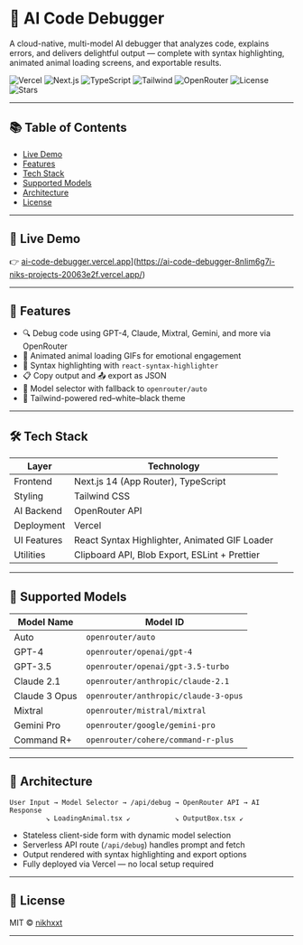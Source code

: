 # 🧠 AI Code Debugger
A cloud-native, multi-model AI debugger that analyzes code, explains errors, and delivers delightful output — complete with syntax highlighting, animated animal loading screens, and exportable results.

![Vercel](https://img.shields.io/badge/Hosted%20on-Vercel-black?logo=vercel)
![Next.js](https://img.shields.io/badge/Next.js-14-blue?logo=next.js)
![TypeScript](https://img.shields.io/badge/TypeScript-Strict-blue?logo=typescript)
![Tailwind](https://img.shields.io/badge/TailwindCSS-Responsive-06B6D4?logo=tailwindcss)
![OpenRouter](https://img.shields.io/badge/OpenRouter-MultiModel-FF4A4A?logo=openai)
![License](https://img.shields.io/github/license/nikhxxt/ai-code-debugger)
![Stars](https://img.shields.io/github/stars/nikhxxt/ai-code-debugger?style=social)

---

## 📚 Table of Contents

- [Live Demo](#-live-demo)
- [Features](#-features)
- [Tech Stack](#-tech-stack)
- [Supported Models](#-supported-models)
- [Architecture](#-architecture)
- [License](#-license)

---

## 🔗 Live Demo

👉 [ai-code-debugger.vercel.app](https://ai-code-debugger.vercel.app)](https://ai-code-debugger-8nlim6g7i-niks-projects-20063e2f.vercel.app/)

---

## 🚀 Features

- 🔍 Debug code using GPT-4, Claude, Mixtral, Gemini, and more via OpenRouter  
- 🐾 Animated animal loading GIFs for emotional engagement  
- 🎨 Syntax highlighting with `react-syntax-highlighter`  
- 📋 Copy output and 📤 export as JSON  
- 🧪 Model selector with fallback to `openrouter/auto`  
- 💅 Tailwind-powered red–white–black theme  

---

## 🛠️ Tech Stack

| Layer        | Technology                          |
|--------------|--------------------------------------|
| Frontend     | Next.js 14 (App Router), TypeScript  |
| Styling      | Tailwind CSS                        |
| AI Backend   | OpenRouter API                      |
| Deployment   | Vercel                              |
| UI Features  | React Syntax Highlighter, Animated GIF Loader |
| Utilities    | Clipboard API, Blob Export, ESLint + Prettier |

---

## 🧩 Supported Models

| Model Name     | Model ID                             |
|----------------|--------------------------------------|
| Auto           | `openrouter/auto`                    |
| GPT-4          | `openrouter/openai/gpt-4`            |
| GPT-3.5        | `openrouter/openai/gpt-3.5-turbo`    |
| Claude 2.1     | `openrouter/anthropic/claude-2.1`    |
| Claude 3 Opus  | `openrouter/anthropic/claude-3-opus` |
| Mixtral        | `openrouter/mistral/mixtral`         |
| Gemini Pro     | `openrouter/google/gemini-pro`       |
| Command R+     | `openrouter/cohere/command-r-plus`   |

---

## 🧱 Architecture

```
User Input → Model Selector → /api/debug → OpenRouter API → AI Response
         ↘︎ LoadingAnimal.tsx ↙︎           ↘︎ OutputBox.tsx ↙︎
```

- Stateless client-side form with dynamic model selection  
- Serverless API route (`/api/debug`) handles prompt and fetch  
- Output rendered with syntax highlighting and export options  
- Fully deployed via Vercel — no local setup required  

---

## 📄 License

MIT © [nikhxxt](https://github.com/nikhxxt)

---
